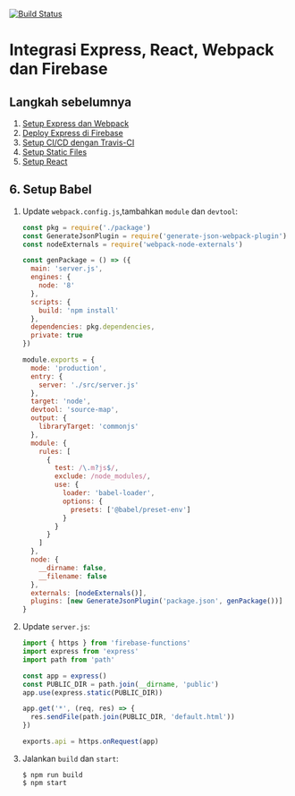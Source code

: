 [![Build Status](https://travis-ci.org/ynwd/express-react.svg?branch=master)](https://travis-ci.org/ynwd/express-react)

# Integrasi Express, React, Webpack dan Firebase

## Langkah sebelumnya
1. [Setup Express dan Webpack](https://github.com/ynwd/express-react/tree/setup-express)
2. [Deploy Express di Firebase](https://github.com/ynwd/express-react/tree/setup-firebase)
3. [Setup CI/CD dengan Travis-CI](https://github.com/ynwd/express-react/tree/setup-travis)
4. [Setup Static Files](https://github.com/ynwd/express-react/tree/setup-static-files)
5. [Setup React](https://github.com/ynwd/express-react/tree/setup-react)

## 6. Setup Babel

1. Update `webpack.config.js`,tambahkan `module` dan `devtool`:
    ```js
    const pkg = require('./package')
    const GenerateJsonPlugin = require('generate-json-webpack-plugin')
    const nodeExternals = require('webpack-node-externals')

    const genPackage = () => ({
      main: 'server.js',
      engines: {
        node: '8'
      },
      scripts: {
        build: 'npm install'
      },
      dependencies: pkg.dependencies,
      private: true
    })

    module.exports = {
      mode: 'production',
      entry: {
        server: './src/server.js'
      },
      target: 'node',
      devtool: 'source-map',
      output: {
        libraryTarget: 'commonjs'
      },
      module: {
        rules: [
          {
            test: /\.m?js$/,
            exclude: /node_modules/,
            use: {
              loader: 'babel-loader',
              options: {
                presets: ['@babel/preset-env']
              }
            }
          }
        ]
      },
      node: {
        __dirname: false,
        __filename: false
      },
      externals: [nodeExternals()],
      plugins: [new GenerateJsonPlugin('package.json', genPackage())]
    }
    ```
2. Update `server.js`:
    ```js
    import { https } from 'firebase-functions'
    import express from 'express'
    import path from 'path'

    const app = express()
    const PUBLIC_DIR = path.join(__dirname, 'public')
    app.use(express.static(PUBLIC_DIR))

    app.get('*', (req, res) => {
      res.sendFile(path.join(PUBLIC_DIR, 'default.html'))
    })

    exports.api = https.onRequest(app)
    ```
3. Jalankan `build` dan `start`:
    ```
    $ npm run build
    $ npm start
    ```